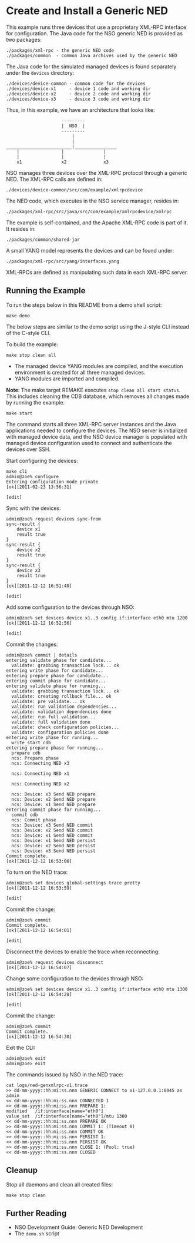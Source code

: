 Create and Install a Generic NED
================================

This example runs three devices that use a proprietary XML-RPC interface for
configuration. The Java code for the NSO generic NED is provided as two
packages:

    ./packages/xml-rpc - the generic NED code
    ./packages/common  - common Java archives used by the generic NED

The Java code for the simulated managed devices is found separately under the
`devices` directory:

    ./devices/device-common - common code for the devices
    ./devices/device-x1     - device 1 code and working dir
    ./devices/device-x2     - device 2 code and working dir
    ./devices/device-x3     - device 3 code and working dir

Thus, in this example, we have an architecture that looks like:

                         ---------
                         |  NSO  |
                         ---------
                             |
                             |
    _________________________|________________
        |                |               |
        |                |               |
        x1               x2              x3


NSO manages three devices over the XML-RPC protocol through a generic NED.
The XML-RPC calls are defined in:

    ./devices/device-common/src/com/example/xmlrpcdevice

The NED code, which executes in the NSO service manager, resides in:

    ./packages/xml-rpc/src/java/src/com/example/xmlrpcdevice/xmlrpc

The example is self-contained, and the Apache XML-RPC code is part of it.
It resides in:

    ./packages/common/shared-jar

A small YANG model represents the devices and can be found under:

    ./packages/xml-rpc/src/yang/interfaces.yang

XML-RPCs are defined as manipulating such data in each XML-RPC server.

Running the Example
-------------------

To run the steps below in this README from a demo shell script:

    make demo

The below steps are similar to the demo script using the J-style CLI instead of
the C-style CLI.

To build the example:

    make stop clean all

- The managed device YANG modules are compiled, and the execution environment
  is created for all three managed devices.
- YANG modules are imported and compiled.

**Note**: The make target REMAKE executes `stop clean all start status`. This
includes cleaning the CDB database, which removes all changes made by running
the example.

    make start

The command starts all three XML-RPC server instances and the Java applications
needed to configure the devices. The NSO server is initialized with managed
device data, and the NSO device manager is populated with managed device
configuration used to connect and authenticate the devices over SSH.

Start configuring the devices:

    make cli
    admin@zoe% configure
    Entering configuration mode private
    [ok][2011-02-23 13:56:31]

    [edit]

Sync with the devices:

    admin@zoe% request devices sync-from
    sync-result {
        device x1
        result true
    }
    sync-result {
        device x2
        result true
    }
    sync-result {
        device x3
        result true
    }
    [ok][2011-12-12 16:51:40]

    [edit]

Add some configuration to the devices through NSO:

    admin@zoe% set devices device x1..3 config if:interface eth0 mtu 1200
    [ok][2011-12-12 16:52:56]

    [edit]

Commit the changes:

    admin@zoe% commit | details
    entering validate phase for candidate...
      validate: grabbing transaction lock... ok
    entering write phase for candidate...
    entering prepare phase for candidate...
    entering commit phase for candidate...
    entering validate phase for running...
      validate: grabbing transaction lock... ok
      validate: creating rollback file... ok
      validate: pre validate... ok
      validate: run validation dependencies...
      validate: validation dependencies done
      validate: run full validation...
      validate: full validation done
      validate: check configuration policies...
      validate: configuration policies done
    entering write phase for running...
      write_start cdb
    entering prepare phase for running...
      prepare cdb
      ncs: Prepare phase
      ncs: Connecting NED x3

      ncs: Connecting NED x1

      ncs: Connecting NED x2

      ncs: Device: x3 Send NED prepare
      ncs: Device: x2 Send NED prepare
      ncs: Device: x1 Send NED prepare
    entering commit phase for running...
      commit cdb
      ncs: Commit phase
      ncs: Device: x3 Send NED commit
      ncs: Device: x2 Send NED commit
      ncs: Device: x1 Send NED commit
      ncs: Device: x1 Send NED persist
      ncs: Device: x2 Send NED persist
      ncs: Device: x3 Send NED persist
    Commit complete.
    [ok][2011-12-12 16:53:06]

To turn on the NED trace:

    admin@zoe% set devices global-settings trace pretty
    [ok][2011-12-12 16:53:59]

    [edit]

Commit the change:

    admin@zoe% commit
    Commit complete.
    [ok][2011-12-12 16:54:01]

    [edit]

Disconnect the devices to enable the trace when reconnecting:

    admin@zoe% request devices disconnect
    [ok][2011-12-12 16:54:07]

Change some configuration to the devices through NSO:

    admin@zoe% set devices device x1..3 config if:interface eth0 mtu 1300
    [ok][2011-12-12 16:54:28]

    [edit]

Commit the change:

    admin@zoe% commit
    Commit complete.
    [ok][2011-12-12 16:54:30]

Exit the CLI:

    admin@zoe% exit
    admin@zoe> exit

The commands issued by NSO in the NED trace:

    cat logs/ned-genxmlrpc-x1.trace
    >> dd-mm-yyyy::hh:mi:ss.nnn GENERIC CONNECT to x1-127.0.0.1:8045 as admin
    << dd-mm-yyyy::hh:mi:ss.nnn CONNECTED 1
    >> dd-mm-yyyy::hh:mi:ss.nnn PREPARE 1:
    modified   /if:interface[name="eth0"]
    value_set  /if:interface[name="eth0"]/mtu 1300
    << dd-mm-yyyy::hh:mi:ss.nnn PREPARE OK
    >> dd-mm-yyyy::hh:mi:ss.nnn COMMIT 1: (Timeout 0)
    << dd-mm-yyyy::hh:mi:ss.nnn COMMIT OK
    >> dd-mm-yyyy::hh:mi:ss.nnn PERSIST 1:
    << dd-mm-yyyy::hh:mi:ss.nnn PERSIST OK
    >> dd-mm-yyyy::hh:mi:ss.nnn CLOSE 1: (Pool: true)
    << dd-mm-yyyy::hh:mi:ss.nnn CLOSED

Cleanup
-------

Stop all daemons and clean all created files:

    make stop clean

Further Reading
---------------

+ NSO Development Guide: Generic NED Development
+ The `demo.sh` script